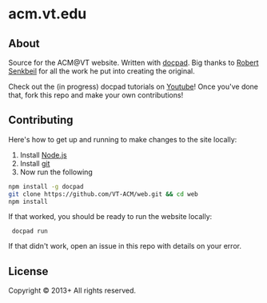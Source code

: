 # acm.vt.edu

## About

Source for the ACM@VT website. Written with [docpad](http://docpad.org/). Big thanks to [Robert Senkbeil](https://github.com/rcsenkbeil/acm) for all the work he put into creating the original.

Check out the (in progress) docpad tutorials on [Youtube](not-actually-a-real-link.com)! Once you've done that, fork this repo and make your own contributions!

## Contributing

Here's how to get up and running to make changes to the site locally:

1. Install [Node.js](https://nodejs.org/en/)
2. Install [git](git-scm.com)
3. Now run the following

```bash     
npm install -g docpad
git clone https://github.com/VT-ACM/web.git && cd web
npm install
```

If that worked, you should be ready to run the website locally:
     
     docpad run

If that didn't work, open an issue in this repo with details on your error.

## License
Copyright &copy; 2013+ All rights reserved.